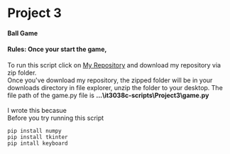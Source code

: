 # Project 3
#### Ball Game
#### Rules: Once your start the game,<br>
To run this script click on [My Repository](https://github.com/uc-svintsjr/it3038c-scripts "My Repository") and download my repository via zip folder. <br>
Once you've download my repository, the zipped folder will be in your downloads directory in file explorer, unzip the folder to your desktop. The file path of the game.py file is **...\it3038c-scripts\Project3\game.py**<br>  
I wrote this becasue<br>
Before you try running this script
```
pip install numpy
pip install tkinter
pip intall keyboard
```
